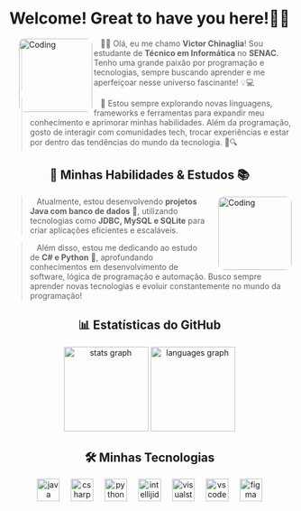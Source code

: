 <h1 align="center">Welcome! Great to have you here!👨‍💻</h1>

<img align="left" alt="Coding" width="130" 
     src="https://github.com/user-attachments/assets/721eb6ca-c4ca-4ecf-94cc-616ad37c979a" 
     style= "margin-left: 20px; border-radius: 10px;">

<p align="left">
    <blockquote>
        &nbsp;&nbsp;&nbsp;🖐🏼 Olá, eu me chamo <strong>Victor Chinaglia</strong>! Sou estudante de <strong>Técnico em Informática</strong> no <strong>SENAC</strong>. Tenho uma grande paixão por programação e tecnologias, sempre buscando aprender e me aperfeiçoar nesse universo fascinante! 💡💻  
    </blockquote>
</p>

<p align="left">
    <blockquote>
        &nbsp;&nbsp;&nbsp;🚀 Estou sempre explorando novas linguagens, frameworks e ferramentas para expandir meu conhecimento e aprimorar minhas habilidades. Além da programação, gosto de interagir com comunidades tech, trocar experiências e estar por dentro das tendências do mundo da tecnologia. 📖🔍  
    </blockquote>
</p>

<section id="conhecimento">
  <div align="center">
    <h1>🚀 Minhas Habilidades & Estudos 📚</h1>
  </div>

  <img align="right" alt="Coding" width="130" 
       src="https://github.com/user-attachments/assets/8bfa901d-8e68-459a-b2c0-782dcf106c19" 
       style="border-radius: 10px; margin-left: 20px; float: right;">

  <p align="left">
  <blockquote>
    &nbsp;&nbsp;&nbsp;Atualmente, estou desenvolvendo <strong>projetos Java com banco de dados</strong> 📀, utilizando tecnologias como <strong>JDBC, MySQL e SQLite</strong> para criar aplicações eficientes e escaláveis.  
  </blockquote>
  </p>

  <p align="left">
     <blockquote>
    &nbsp;&nbsp;&nbsp;Além disso, estou me dedicando ao estudo de <strong>C# e Python</strong> 🚀, aprofundando conhecimentos em desenvolvimento de software, lógica de programação e automação. Busco sempre aprender novas tecnologias e evoluir constantemente no mundo da programação!  
     </blockquote>
  </p>

<h1 align="center">📊 Estatísticas do GitHub</h1>
<div align="center">
  <img src="https://github-readme-stats.vercel.app/api?username=chinaglia77&hide_title=false&hide_rank=false&show_icons=true&include_all_commits=true&count_private=true&disable_animations=false&theme=dracula&locale=en&hide_border=false&order=1" height="150" alt="stats graph"  />
  <img src="https://github-readme-stats.vercel.app/api/top-langs?username=chinaglia77&locale=en&hide_title=false&layout=compact&card_width=320&langs_count=5&theme=dracula&hide_border=false&order=2" height="150" alt="languages graph"  />
</div>

<h1 align = "center">🛠️ Minhas Tecnologias</h1>
<div align="center">
  <img src="https://skillicons.dev/icons?i=java" height="40" alt="java logo"  />
  <img width="12" />
  <img src="https://skillicons.dev/icons?i=cs" height="40" alt="csharp logo"  />
  <img width="12" />
  <img src="https://skillicons.dev/icons?i=py" height="40" alt="python logo"  />
  <img width="12" />
  <img src="https://skillicons.dev/icons?i=idea" height="40" alt="intellijidea logo"  />
  <img width="12" />
  <img src="https://skillicons.dev/icons?i=visualstudio" height="40" alt="visualstudio logo"  />
  <img width="12" />
  <img src="https://skillicons.dev/icons?i=vscode" height="40" alt="vscode logo"  />
  <img width="12" />
  <img src="https://skillicons.dev/icons?i=figma" height="40" alt="figma logo"  />
</div>
